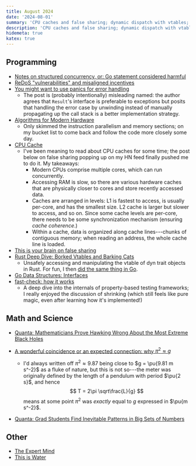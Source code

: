 ```yaml
---
title: August 2024
date: '2024-08-01'
summary: 'CPU caches and false sharing; dynamic dispatch with vtables; property-based testing; why π² is approximately g; and more...'
description: 'CPU caches and false sharing; dynamic dispatch with vtables; property-based testing; why π² is approximately g; and more...'
hidemeta: true
katex: true
---
```


## Programming

- [Notes on structured concurrency, or: Go statement considered harmful][go-stmt-considered-harmful]
- [ReDoS "vulnerabilities" and misaligned incentives][redos]
- [You might want to use panics for error handling][use-panics]
  - The post is (probably intentionally) misleading named: the author agrees that `Result`'s interface
    is preferable to exceptions but posits that handling the error case by unwinding instead of manually
    propagating up the call stack is a better implementation strategy.
- [Algorithms for Modern Hardware][hpc]
  - Only skimmed the instruction parallelism and memory sections; on my bucket list to come back and
    follow the code more closely some day.
- [CPU Cache][cpu-cache]
  - I've been meaning to read about CPU caches for some time; the post below on false sharing
    popping up on my HN feed finally pushed me to do it. My takeaways:
    - Modern CPUs comprise multiple cores, which can run concurrently.
    - Accessing RAM is slow, so there are various hardware caches that are physically closer to
      cores and store recently accessed data.
    - Caches are arranged in levels: L1 is fastest to access, is usually per-core, and has the smallest size.
      L2 cache is larger but slower to access, and so on. Since some cache levels are per-core, there needs to
      be some synchronization mechanism (ensuring _cache coherence_.)
    - Within a cache, data is organized along cache lines---chunks of contiguous memory; when reading an address, the whole cache line is loaded.
- [This is your brain on false sharing][false-sharing]
- [Rust Deep Dive: Borked Vtables and Barking Cats][rust-barking-cats]
  - Unsafely accessing and manipulating the vtable of dyn trait objects in Rust.
    For fun, I then [did the same thing in Go](https://go.dev/play/p/KG0CHGD1GST).
- [Go Data Structures: Interfaces][go-ifaces]
- [fast-check: how it works][fc-internals]
  - A deep dive into the internals of property-based testing frameworks; I really enjoyed the discussion of shrinking (which still feels like pure magic, even after learning how it's implemented!)

[go-stmt-considered-harmful]: https://vorpus.org/blog/notes-on-structured-concurrency-or-go-statement-considered-harmful/
[redos]: https://blog.yossarian.net/2022/12/28/ReDoS-vulnerabilities-and-misaligned-incentives
[use-panics]: https://purplesyringa.moe/blog/you-might-want-to-use-panics-for-error-handling/
[hpc]: https://en.algorithmica.org/hpc/
[cpu-cache]: https://paul.bone.id.au/blog/2019/05/01/cpu-cache/
[false-sharing]: https://unskilled.blog/posts/this-is-your-brain-on-false-sharing/
[rust-barking-cats]: https://geo-ant.github.io/blog/2023/rust-dyn-trait-objects-fat-pointers/
[go-ifaces]: https://research.swtch.com/interfaces
[fc-internals]: https://github.com/dubzzz/fast-check/blob/b824abf8eaa0daae372f299ae59cfe8ba1dc7b83/packages/fast-check/documentation/HowItWorks.md

## Math and Science

- [Quanta: Mathematicians Prove Hawking Wrong About the Most Extreme Black Holes][black-holes]
- [A wonderful coincidence or an expected connection: why $\pi^2 \approx g$][pi-squared-approx-g]

  - I'd always written off $\pi^2 \approx 9.87$ being close to $g = \pu{9.81 m s^-2}$ as a fluke of
    nature, but this is not so---the meter was originally defined by the length of a pendulum with
    period $\pu{2 s}$, and hence
    $$ T = 2\pi \sqrt\frac{L}{g} $$
  means at some point $\pi^2$ was _exactly_ equal to $g$ expressed in $\pu{m s^-2}$.

- [Quanta: Grad Students Find Inevitable Patterns in Big Sets of Numbers][quanta-arith-progressions]

[black-holes]: https://www.quantamagazine.org/mathematicians-prove-hawking-wrong-about-extremal-black-holes-20240821/
[pi-squared-approx-g]: https://roitman.io/blog/91
[quanta-arith-progressions]: https://www.quantamagazine.org/grad-students-find-inevitable-patterns-in-big-sets-of-numbers-20240805/

## Other

- [The Expert Mind][expert-mind]
- [This is Water][water]

[expert-mind]: https://personal.utdallas.edu/~otoole/CGS2301_S09/15_expert.pdf
[water]: https://fs.blog/david-foster-wallace-this-is-water/
